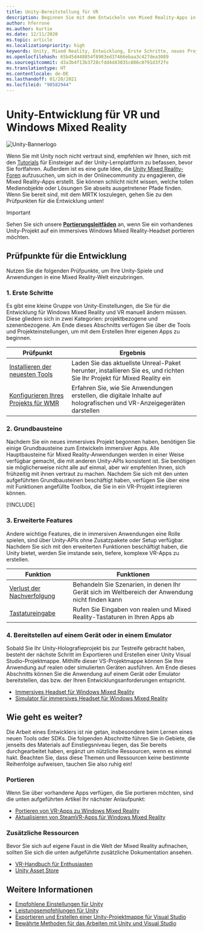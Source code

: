 ```yaml
---
title: Unity-Bereitstellung für VR
description: Beginnen Sie mit dem Entwickeln von Mixed Reality-Apps in Unity für immersive Headsets für VR und Windows Mixed Reality.
author: hferrone
ms.author: kurtie
ms.date: 12/11/2020
ms.topic: article
ms.localizationpriority: high
keywords: Unity, Mixed Reality, Entwicklung, Erste Schritte, neues Projekt, Portieren, Funktion, Kamera, Simulation, Emulation, Dokumentation, Mixed Reality-Headset, Windows Mixed Reality-Headset, Virtual Reality-Headset, was ist Virtual Reality, was ist Augmented Reality, MRTK, Mixed Reality Toolkit, Spracheingabe, ausrichtbare Kamera, Emulator, Azure, Tutorials
ms.openlocfilehash: 65b45d448854f8903ed37466ebaa3c427dea3089
ms.sourcegitcommit: d3a3b4f13b3728cfdd4d43035c806c0791d3f2fe
ms.translationtype: HT
ms.contentlocale: de-DE
ms.lasthandoff: 01/20/2021
ms.locfileid: "98582944"
---
```

# <a name="unity-development-for-vr-and-windows-mixed-reality"></a>Unity-Entwicklung für VR und Windows Mixed Reality

![Unity-Bannerlogo](../images/unity_logo_banner.png)

Wenn Sie mit Unity noch nicht vertraut sind, empfehlen wir Ihnen, sich mit den [Tutorials](https://unity3d.com/learn/tutorials) für Einsteiger auf der Unity-Lernplattform zu befassen, bevor Sie fortfahren. Außerdem ist es eine gute Idee, die [Unity Mixed Reality-Foren](https://forum.unity3d.com/forums/hololens.102/) aufzusuchen, um sich in der Onlinecommunity zu engagieren, die Mixed Reality-Apps erstellt. Sie können schlicht nicht wissen, welche tollen Medienobjekte oder Lösungen Sie abseits ausgetretener Pfade finden. Wenn Sie bereit sind, mit dem MRTK loszulegen, gehen Sie zu den Prüfpunkten für die Entwicklung unten!

> [!IMPORTANT]
> Sehen Sie sich unsere **[Portierungsleitfäden](../porting-apps/porting-overview.md)** an, wenn Sie ein vorhandenes Unity-Projekt auf ein immersives Windows Mixed Reality-Headset portieren möchten. 

## <a name="development-checkpoints"></a>Prüfpunkte für die Entwicklung

Nutzen Sie die folgenden Prüfpunkte, um Ihre Unity-Spiele und Anwendungen in eine Mixed Reality-Welt einzubringen. 

### <a name="1-getting-started"></a>1. Erste Schritte

Es gibt eine kleine Gruppe von Unity-Einstellungen, die Sie für die Entwicklung für Windows Mixed Reality und VR manuell ändern müssen. Diese gliedern sich in zwei Kategorien: projektbezogene und szenenbezogene. Am Ende dieses Abschnitts verfügen Sie über die Tools und Projekteinstellungen, um mit dem Erstellen Ihrer eigenen Apps zu beginnen.

|  Prüfpunkt  |  Ergebnis  |
| --- | --- |
| [Installieren der neuesten Tools](../install-the-tools.md) | Laden Sie das aktuellste Unreal-Paket herunter, installieren Sie es, und richten Sie Ihr Projekt für Mixed Reality ein |
| [Konfigurieren Ihres Projekts für WMR](configure-unity-project.md) | Erfahren Sie, wie Sie Anwendungen erstellen, die digitale Inhalte auf holografischen und VR-Anzeigegeräten darstellen |

### <a name="2-core-building-blocks"></a>2. Grundbausteine

Nachdem Sie ein neues immersives Projekt begonnen haben, benötigen Sie einige Grundbausteine zum Entwickeln immersiver Apps. Alle Hauptbausteine für Mixed Reality-Anwendungen werden in einer Weise verfügbar gemacht, die mit anderen Unity-APIs konsistent ist. Sie benötigen sie möglicherweise nicht alle auf einmal, aber wir empfehlen Ihnen, sich frühzeitig mit ihnen vertraut zu machen. Nachdem Sie sich mit den unten aufgeführten Grundbausteinen beschäftigt haben, verfügen Sie über eine mit Funktionen angefüllte Toolbox, die Sie in ein VR-Projekt integrieren können.

[!INCLUDE[](../includes/unity-building-blocks-wmr.md)]

### <a name="3-advanced-features"></a>3. Erweiterte Features

Andere wichtige Features, die in immersiven Anwendungen eine Rolle spielen, sind über Unity-APIs ohne Zusatzpakete oder Setup verfügbar. Nachdem Sie sich mit den erweiterten Funktionen beschäftigt haben, die Unity bietet, werden Sie imstande sein, tiefere, komplexe VR-Apps zu erstellen.

|  Funktion  |  Funktionen  |
| --- | --- |
| [Verlust der Nachverfolgung](tracking-loss-in-unity.md) | Behandeln Sie Szenarien, in denen Ihr Gerät sich im Weltbereich der Anwendung nicht finden kann |
| [Tastatureingabe](keyboard-input-in-unity.md) | Rufen Sie Eingaben von realen und Mixed Reality-Tastaturen in Ihren Apps ab |

### <a name="4-deploying-to-a-device-or-emulator"></a>4. Bereitstellen auf einem Gerät oder in einem Emulator

Sobald Sie Ihr Unity-Holografieprojekt bis zur Testreife gebracht haben, besteht der nächste Schritt im Exportieren und Erstellen einer Unity Visual Studio-Projektmappe. Mithilfe dieser VS-Projektmappe können Sie Ihre Anwendung auf realen oder simulierten Geräten ausführen. Am Ende dieses Abschnitts können Sie die Anwendung auf einem Gerät oder Emulator bereitstellen, das bzw. der Ihren Entwicklungsanforderungen entspricht.

* [Immersives Headset für Windows Mixed Reality](../platform-capabilities-and-apis/using-visual-studio.md)
* [Simulator für immersives Headset für Windows Mixed Reality](../platform-capabilities-and-apis/using-the-windows-mixed-reality-simulator.md)

## <a name="whats-next"></a>Wie geht es weiter?

Die Arbeit eines Entwicklers ist nie getan, insbesondere beim Lernen eines neuen Tools oder SDKs. Die folgenden Abschnitte führen Sie in Gebiete, die jenseits des Materials auf Einstiegsniveau liegen, das Sie bereits durchgearbeitet haben, ergänzt um nützliche Ressourcen, wenn es einmal hakt. Beachten Sie, dass diese Themen und Ressourcen keine bestimmte Reihenfolge aufweisen, tauchen Sie also ruhig ein!

### <a name="porting"></a>Portieren

Wenn Sie über vorhandene Apps verfügen, die Sie portieren möchten, sind die unten aufgeführten Artikel Ihr nächster Anlaufpunkt:

* [Portieren von VR-Apps zu Windows Mixed Reality](../porting-apps/porting-guides.md?tabs=project)
* [Aktualisieren von SteamVR-Apps für Windows Mixed Reality](../porting-apps/updating-your-steamvr-application-for-windows-mixed-reality.md)

### <a name="additional-resources"></a>Zusätzliche Ressourcen

Bevor Sie sich auf eigene Faust in die Welt der Mixed Reality aufmachen, sollten Sie sich die unten aufgeführte zusätzliche Dokumentation ansehen. 

* [VR-Handbuch für Enthusiasten](/windows/mixed-reality/enthusiast-guide/vr-journey)
* [Unity Asset Store](https://www.assetstore.unity3d.com)

## <a name="see-also"></a>Weitere Informationen 

* [Empfohlene Einstellungen für Unity](recommended-settings-for-unity.md)
* [Leistungsempfehlungen für Unity](performance-recommendations-for-unity.md)
* [Exportieren und Erstellen einer Unity-Projektmappe für Visual Studio](exporting-and-building-a-unity-visual-studio-solution.md)
* [Bewährte Methoden für das Arbeiten mit Unity und Visual Studio](best-practices-for-working-with-unity-and-visual-studio.md)